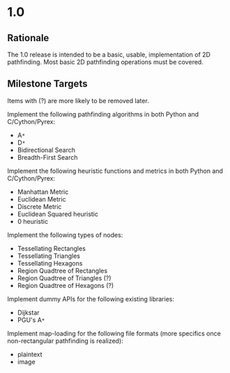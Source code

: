 # 1.0 #
## Rationale ##
The 1.0 release is intended to be a basic, usable, implementation of 2D pathfinding. Most basic 2D pathfinding operations must be covered.


## Milestone Targets ##
Items with (?) are more likely to be removed later.

Implement the following pathfinding algorithms in both Python and C/Cython/Pyrex:
  * A`*`
  * D`*`
  * Bidirectional Search
  * Breadth-First Search

Implement the following heuristic functions and metrics in both Python and C/Cython/Pyrex:
  * Manhattan Metric
  * Euclidean Metric
  * Discrete Metric
  * Euclidean Squared heuristic
  * 0 heuristic

Implement the following types of nodes:
  * Tessellating Rectangles
  * Tessellating Triangles
  * Tessellating Hexagons
  * Region Quadtree of Rectangles
  * Region Quadtree of Triangles (?)
  * Region Quadtree of Hexagons (?)

Implement dummy APIs for the following existing libraries:
  * Dijkstar
  * PGU's A`*`

Implement map-loading for the following file formats (more specifics once non-rectangular pathfinding is realized):
  * plaintext
  * image